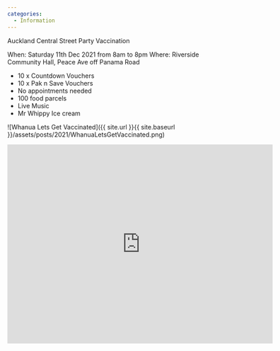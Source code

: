 ```yaml
---
categories:
  - Information
---
```


Auckland Central Street Party Vaccination

When: Saturday 11th Dec 2021 from 8am to 8pm
Where: Riverside Community Hall, Peace Ave off Panama Road

* 10 x Countdown Vouchers
* 10 x Pak n Save Vouchers
* No appointments needed
* 100 food parcels
* Live Music
* Mr Whippy Ice cream

![Whanua Lets Get Vaccinated]({{ site.url }}{{ site.baseurl }}/assets/posts/2021/WhanuaLetsGetVaccinated.png)

<iframe src="https://www.google.com/maps/embed?pb=!1m18!1m12!1m3!1d1594.7482710952813!2d174.8562828999588!3d-36.926300128672594!2m3!1f0!2f0!3f0!3m2!1i1024!2i768!4f13.1!3m3!1m2!1s0x6d0d49557ee91a23%3A0x9f528f395a2aa5d!2sRiverside%20Community%20Centre%20-%20Taha%20Awa!5e0!3m2!1sen!2snz!4v1638776532507!5m2!1sen!2snz" width="600" height="450" style="border:0;" allowfullscreen="" loading="lazy"></iframe>


